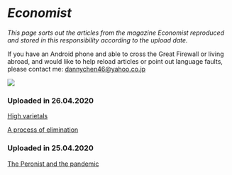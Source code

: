 # _Economist_

*This page sorts out the articles from the magazine _Economist_ reproduced and stored in this responsibility according to the upload date.*

If you have an Android phone and able to cross the Great Firewall or living abroad, and would like to help reload articles or point out language faults, please contact me: dannychen46@yahoo.co.jp 

<img src="https://cdn.jsdelivr.net/gh/chch455/tuchuang/2020/04/25/6c61cd74dca63bc4db7058c37a8b4d3f.png">
   
### Uploaded in 26.04.2020
[High varietals](2020_0426_01.md)

[A process of elimination](2020_0426_02.md)
### Uploaded in 25.04.2020
[The Peronist and the pandemic](2020_0425_02.md)

